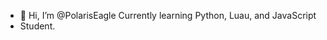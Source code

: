 - 👋 Hi, I’m @PolarisEagle
Currently learning Python, Luau, and JavaScript
- Student.

<!---
PolarisEagle/PolarisEagle is a ✨ special ✨ repository because its `README.md` (this file) appears on your GitHub profile.
You can click the Preview link to take a look at your changes.
--->
